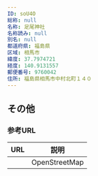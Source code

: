```yaml
---
ID: soU4O
総称: null
名称: 足尾神社
名称読み: null
別名: null
都道府県: 福島県
区域: 相馬市
緯度: 37.7974721
経度: 140.9131557
郵便番号: 9760042
住所: 福島県相馬市中村北町１４０
---
```


## その他

### 参考URL

| URL | 説明          |
| --- | ------------- |
|     | OpenStreetMap |
